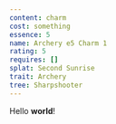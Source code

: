 ```yaml
---
content: charm
cost: something
essence: 5
name: Archery e5 Charm 1
rating: 5
requires: []
splat: Second Sunrise
trait: Archery
tree: Sharpshooter
---
```


Hello **world**!
